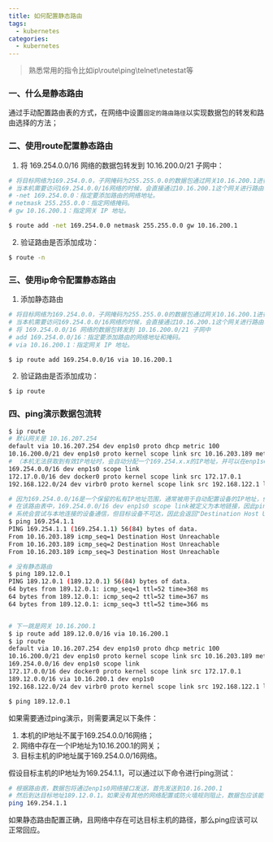 ```yaml
---
title: 如何配置静态路由
tags:
  - kubernetes
categories:
  - kubernetes
---
```


> 熟悉常用的指令比如ip\route\ping\telnet\netestat等

### 一、什么是静态路由

通过手动配置路由表的方式，在网络中设置`固定的路由路径`以实现数据包的转发和路由选择的方法；

### 二、使用route配置静态路由

1. 将 169.254.0.0/16 网络的数据包转发到 10.16.200.0/21 子网中：

``` bash
# 将目标网络为169.254.0.0，子网掩码为255.255.0.0的数据包通过网关10.16.200.1进行路由转发
# 当本机需要访问169.254.0.0/16网络的时候，会直接通过10.16.200.1这个网关进行路由转发
# -net 169.254.0.0：指定要添加路由的网络地址。
# netmask 255.255.0.0：指定网络掩码。
# gw 10.16.200.1：指定网关 IP 地址。

$ route add -net 169.254.0.0 netmask 255.255.0.0 gw 10.16.200.1
```

2. 验证路由是否添加成功：

``` bash
$ route -n
```

### 三、使用ip命令配置静态路由

1. 添加静态路由

``` bash
# 将目标网络为169.254.0.0，子网掩码为255.255.0.0的数据包通过网关10.16.200.1进行路由转发
# 当本机需要访问169.254.0.0/16网络的时候，会直接通过10.16.200.1这个网关进行路由转发
# 将 169.254.0.0/16 网络的数据包转发到 10.16.200.0/21 子网中
# add 169.254.0.0/16：指定要添加路由的网络地址和掩码。
# via 10.16.200.1：指定网关 IP 地址。

$ ip route add 169.254.0.0/16 via 10.16.200.1
```

2. 验证路由是否添加成功：

``` bash
$ ip route
```


### 四、ping演示数据包流转

``` bash
$ ip route
# 默认网关是 10.16.207.254
default via 10.16.207.254 dev enp1s0 proto dhcp metric 100 
10.16.200.0/21 dev enp1s0 proto kernel scope link src 10.16.203.189 metric 100 
# （本机无法获取到有效IP地址时，会自动分配一个169.254.x.x的IP地址，并可以在enp1s0接口上进行通信）
169.254.0.0/16 dev enp1s0 scope link 
172.17.0.0/16 dev docker0 proto kernel scope link src 172.17.0.1 
192.168.122.0/24 dev virbr0 proto kernel scope link src 192.168.122.1 linkdown 

# 因为169.254.0.0/16是一个保留的私有IP地址范围，通常被用于自动配置设备的IP地址，例如当DHCP服务器不可用时。
# 在该路由表中，169.254.0.0/16 dev enp1s0 scope link被定义为本地链接，因此ping 169.254.1.1时
# 系统会尝试与本地连接的设备通信，但目标设备不可达，因此会返回"Destination Host Unreachable"。
$ ping 169.254.1.1
PING 169.254.1.1 (169.254.1.1) 56(84) bytes of data.
From 10.16.203.189 icmp_seq=1 Destination Host Unreachable
From 10.16.203.189 icmp_seq=2 Destination Host Unreachable
From 10.16.203.189 icmp_seq=3 Destination Host Unreachable

# 没有静态路由
$ ping 189.12.0.1 
PING 189.12.0.1 (189.12.0.1) 56(84) bytes of data.
64 bytes from 189.12.0.1: icmp_seq=1 ttl=52 time=368 ms
64 bytes from 189.12.0.1: icmp_seq=2 ttl=52 time=367 ms
64 bytes from 189.12.0.1: icmp_seq=3 ttl=52 time=366 ms


# 下一跳是网关 10.16.200.1
$ ip route add 189.12.0.0/16 via 10.16.200.1
$ ip route
default via 10.16.207.254 dev enp1s0 proto dhcp metric 100 
10.16.200.0/21 dev enp1s0 proto kernel scope link src 10.16.203.189 metric 100 
169.254.0.0/16 dev enp1s0 scope link 
172.17.0.0/16 dev docker0 proto kernel scope link src 172.17.0.1 
189.12.0.0/16 via 10.16.200.1 dev enp1s0 
192.168.122.0/24 dev virbr0 proto kernel scope link src 192.168.122.1 linkdown 

$ ping 189.12.0.1  
```


如果需要通过ping演示，则需要满足以下条件：

1. 本机的IP地址不属于169.254.0.0/16网络；
2. 网络中存在一个IP地址为10.16.200.1的网关；
3. 目标主机的IP地址属于169.254.0.0/16网络。

假设目标主机的IP地址为169.254.1.1，可以通过以下命令进行ping测试：

``` bash
# 根据路由表，数据包将通过enp1s0网络接口发送，首先发送到10.16.200.1
# 然后到达目标地址189.12.0.1。如果没有其他的网络配置或防火墙规则阻止，数据包应该能够到达并从目标地址返回。
ping 169.254.1.1
```

如果静态路由配置正确，且网络中存在可达目标主机的路径，那么ping应该可以正常回应。